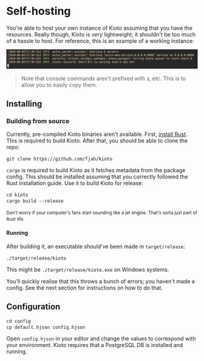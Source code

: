 # Self-hosting

You're able to host your own instance of Kioto assuming that you have the resources. Really though, Kioto is _very_ lightweight; it shouldn't be too much of a hassle to host. For reference, this is an example of a working instance:

![Successful output](img/successful-output.png)

> Note that console commands aren't prefixed with `$`, etc. This is to allow you to easily copy them.

## Installing

### Building from source

Currently, pre-compiled Kioto binaries aren't available. First, [install Rust](https://www.rust-lang.org/learn/get-started). This is required to build Kioto. After that, you should be able to clone the repo:

```console
git clone https://github.com/fjah/kioto
```

`cargo` is required to build Kioto as it fetches metadata from the package config. This should be installed assuming that you correctly followed the Rust installation guide. Use it to build Kioto for release:

```console
cd kioto
cargo build --release
```

<small>Don't worry if your computer's fans start sounding like a jet engine. That's sorta just part of Rust life.</small>

#### Running

After building it, an executable should've been made in `target/release`:

```console
./target/release/kioto
```

This might be `./target/release/kioto.exe` on Windows systems.

You'll quickly realise that this throws a bunch of errors; you haven't made a config. See the next section for instructions on how to do that.

## Configuration

```console
cd config
cp default.hjson config.hjson
```

Open `config.hjson` in your editor and change the values to correspond with your environment. Kioto requires that a PostgreSQL DB is installed and running.
